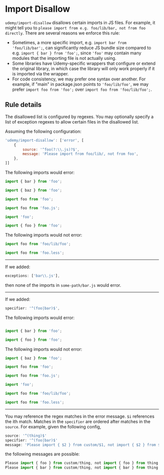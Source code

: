 # Import Disallow

`udemy/import-disallow` disallows certain imports in JS files. For example, it might tell you to 
`please import from e.g. foo/lib/bar, not from foo directly`. There are several reasons we enforce this rule:

- Sometimes, a more specific import, e.g. `import bar from 'foo/lib/bar';`, can significantly reduce JS bundle size 
compared to e.g. `import { bar } from 'foo';`, since `'foo'` may contain many modules that the importing file is 
not actually using.
- Some libraries have Udemy-specific wrappers that configure or extend the original library, in which case the library 
will only work properly if it is imported via the wrapper.
- For code consistency, we may prefer one syntax over another. For example, if "main" in package.json points to 
`'foo/lib/foo'`, we may prefer `import foo from 'foo';` over `import foo from 'foo/lib/foo';`.

## Rule details

The disallowed list is configured by regexes. You may optionally specify a list of exception regexes to allow 
certain files in the disallowed list.

Assuming the following configuration:

```js
'udemy/import-disallow': ['error', [
    {
        source: '^foo(?:\\.js)?$',
        message: 'Please import from foo/lib/, not from foo',
    },
]]
```

The following imports would error:

```js 
import { bar } from 'foo';

import { baz } from 'foo';

import foo from 'foo';

import foo from 'foo.js';

import 'foo';

import { foo } from 'foo';
```

The following imports would not error:

```js
import foo from 'foo/lib/foo';

import foo from 'foo.less';
```

---

If we added:

```js
exceptions: ['bar\\.js'],
```

then none of the imports in `some-path/bar.js` would error.

---

If we added:

```js
specifier: '^(foo|bar)$',
```

The following imports would error:

```js 

import { bar } from 'foo';

import { foo } from 'foo';
```

The following imports would not error:

```js
import { baz } from 'foo';

import foo from 'foo';

import foo from 'foo.js';

import 'foo';

import foo from 'foo/lib/foo';

import foo from 'foo.less';
```

---

You may reference the regex matches in the error message. `$i` references the ith match. Matches in the `specifier` are ordered after matches in the `source`. For example, given the following config,

```js
source: '^(thing)$'
specifier: '^(foo|bar)$'
message: 'Please import { $2 } from custom/$1, not import { $2 } from $1
```

the following messages are possible:

```js
Please import { foo } from custom/thing, not import { foo } from thing
Please import { bar } from custom/thing, not import { bar } from thing
```
